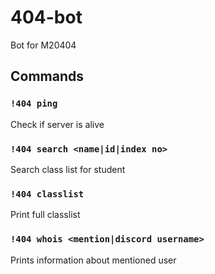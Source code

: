 # 404-bot
Bot for M20404

## Commands
  
### `!404 ping`
  Check if server is alive
  
###  `!404 search <name|id|index no>`
  Search class list for student

###  `!404 classlist`
  Print full classlist
  
### `!404 whois <mention|discord username>`
  Prints information about mentioned user

